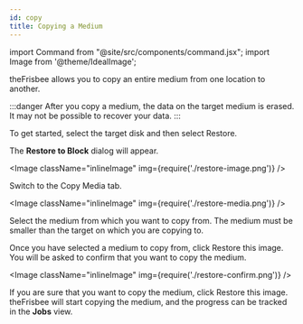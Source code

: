 ```yaml
---
id: copy
title: Copying a Medium
---
```


import Command from "@site/src/components/command.jsx";
import Image from '@theme/IdealImage';

theFrisbee allows you to copy an entire medium from one location to another.

:::danger
After you copy a medium, the data on the target medium is erased. It may not be possible to recover your data.
:::

To get started, select the target disk and then select <Command>Restore</Command>.

The **Restore to Block** dialog will appear.

<Image className="inlineImage" img={require('./restore-image.png')} />

Switch to the <Command>Copy Media</Command> tab.

<Image className="inlineImage" img={require('./restore-media.png')} />

Select the medium from which you want to copy from. The medium must be smaller than the target on which you are copying to.

Once you have selected a medium to copy from, click <Command icon="media-image-restore">Restore this image</Command>. You will be asked to confirm that you want to copy the medium.

<Image className="inlineImage" img={require('./restore-confirm.png')} />

If you are sure that you want to copy the medium, click <Command icon="media-image-restore">Restore this image</Command>. theFrisbee will start copying the medium, and the progress can be tracked in the **Jobs** view.